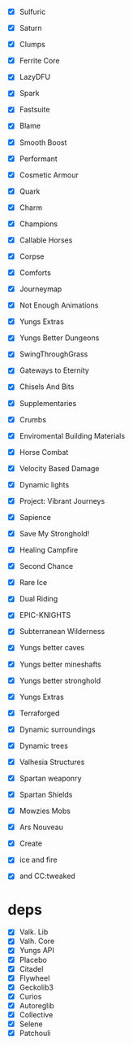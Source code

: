 - [X] Sulfuric
- [X] Saturn
- [X] Clumps
- [X] Ferrite Core
- [X] LazyDFU
- [X] Spark
- [X] Fastsuite
- [X] Blame
- [X] Smooth Boost
- [X] Performant

- [X] Cosmetic Armour
- [X] Quark
- [X] Charm
- [X] Champions
- [X] Callable Horses
- [X] Corpse
- [X] Comforts
- [X] Journeymap
- [X] Not Enough Animations
- [X] Yungs Extras
- [X] Yungs Better Dungeons
- [X] SwingThroughGrass
- [X] Gateways to Eternity
- [X] Chisels And Bits
- [X] Supplementaries
- [X] Crumbs
- [X] Enviromental Building Materials
- [X] Horse Combat
- [X] Velocity Based Damage
- [X] Dynamic lights
- [X] Project: Vibrant Journeys
- [X] Sapience
- [X] Save My Stronghold!
- [X] Healing Campfire
- [X] Second Chance
- [X] Rare Ice
- [X] Dual Riding
- [X] EPIC-KNIGHTS
- [X] Subterranean Wilderness
- [X] Yungs better caves
- [X] Yungs better mineshafts
- [X] Yungs better stronghold
- [X] Yungs Extras
- [X] Terraforged
- [X] Dynamic surroundings
- [X] Dynamic trees
- [X] Valhesia Structures
- [X] Spartan weaponry
- [X] Spartan Shields
- [X] Mowzies Mobs
- [X] Ars Nouveau


- [X] Create
- [X] ice and fire
- [X] and CC:tweaked

# deps

- [X] Valk. Lib
- [X] Valh. Core 
- [X] Yungs API
- [X] Placebo
- [X] Citadel
- [X] Flywheel
- [X] Geckolib3
- [X] Curios
- [X] Autoreglib
- [X] Collective
- [X] Selene
- [X] Patchouli
